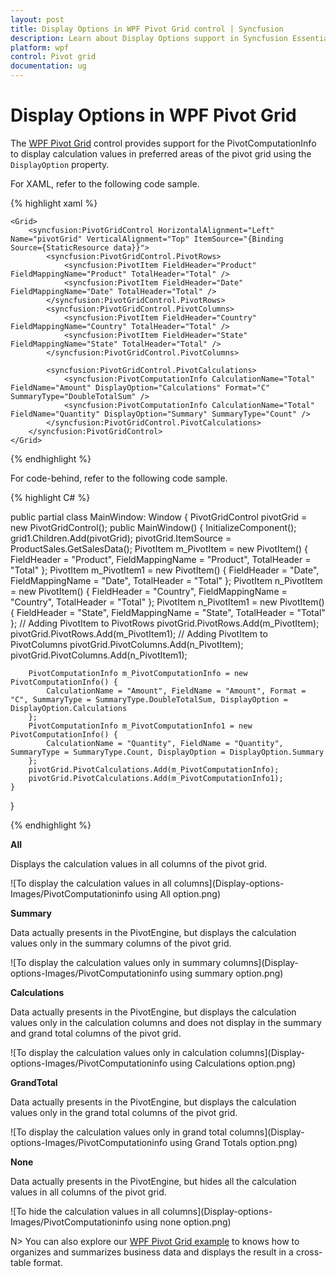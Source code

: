 ```yaml
---
layout: post
title: Display Options in WPF Pivot Grid control | Syncfusion
description: Learn about Display Options support in Syncfusion Essential Studio WPF Pivot Grid control, its elements and more.
platform: wpf
control: Pivot grid
documentation: ug
---
```


# Display Options in WPF Pivot Grid

The [WPF Pivot Grid](https://www.syncfusion.com/wpf-controls/pivot-grid) control provides support for the PivotComputationInfo to display calculation values in preferred areas of the pivot grid using the `DisplayOption` property.

For XAML, refer to the following code sample.

{% highlight xaml %}

    <Grid>
        <syncfusion:PivotGridControl HorizontalAlignment="Left" Name="pivotGrid" VerticalAlignment="Top" ItemSource="{Binding   Source={StaticResource data}}">
            <syncfusion:PivotGridControl.PivotRows>
                <syncfusion:PivotItem FieldHeader="Product" FieldMappingName="Product" TotalHeader="Total" />
                <syncfusion:PivotItem FieldHeader="Date" FieldMappingName="Date" TotalHeader="Total" />
            </syncfusion:PivotGridControl.PivotRows>
            <syncfusion:PivotGridControl.PivotColumns>
                <syncfusion:PivotItem FieldHeader="Country" FieldMappingName="Country" TotalHeader="Total" />
                <syncfusion:PivotItem FieldHeader="State" FieldMappingName="State" TotalHeader="Total" />
            </syncfusion:PivotGridControl.PivotColumns>

            <syncfusion:PivotGridControl.PivotCalculations>
                <syncfusion:PivotComputationInfo CalculationName="Total" FieldName="Amount" DisplayOption="Calculations" Format="C" SummaryType="DoubleTotalSum" />
                <syncfusion:PivotComputationInfo CalculationName="Total" FieldName="Quantity" DisplayOption="Summary" SummaryType="Count" />
            </syncfusion:PivotGridControl.PivotCalculations>
        </syncfusion:PivotGridControl>
    </Grid>

{% endhighlight %}

For code-behind, refer to the following code sample.

{% highlight C# %}

public partial class MainWindow: Window {
    PivotGridControl pivotGrid = new PivotGridControl();
    public MainWindow() {
        InitializeComponent();
        grid1.Children.Add(pivotGrid);
        pivotGrid.ItemSource = ProductSales.GetSalesData();
        PivotItem m_PivotItem = new PivotItem() {
            FieldHeader = "Product", FieldMappingName = "Product", TotalHeader = "Total"
        };
        PivotItem m_PivotItem1 = new PivotItem() {
            FieldHeader = "Date", FieldMappingName = "Date", TotalHeader = "Total"
        };
        PivotItem n_PivotItem = new PivotItem() {
            FieldHeader = "Country", FieldMappingName = "Country", TotalHeader = "Total"
        };
        PivotItem n_PivotItem1 = new PivotItem() {
            FieldHeader = "State", FieldMappingName = "State", TotalHeader = "Total"
        };
        // Adding PivotItem to PivotRows
        pivotGrid.PivotRows.Add(m_PivotItem);
        pivotGrid.PivotRows.Add(m_PivotItem1);
        // Adding PivotItem to PivotColumns
        pivotGrid.PivotColumns.Add(n_PivotItem);
        pivotGrid.PivotColumns.Add(n_PivotItem1);

        PivotComputationInfo m_PivotComputationInfo = new PivotComputationInfo() {
            CalculationName = "Amount", FieldName = "Amount", Format = "C", SummaryType = SummaryType.DoubleTotalSum, DisplayOption = DisplayOption.Calculations
        };
        PivotComputationInfo m_PivotComputationInfo1 = new PivotComputationInfo() {
            CalculationName = "Quantity", FieldName = "Quantity", SummaryType = SummaryType.Count, DisplayOption = DisplayOption.Summary
        };
        pivotGrid.PivotCalculations.Add(m_PivotComputationInfo);
        pivotGrid.PivotCalculations.Add(m_PivotComputationInfo1);
    }
}

{% endhighlight %}

**All**

Displays the calculation values in all columns of the pivot grid.

![To display the calculation values in all columns](Display-options-Images/PivotComputationinfo using All option.png)

**Summary**

Data actually presents in the PivotEngine, but displays the calculation values only in the summary columns of the pivot grid.

![To display the calculation values only in summary columns](Display-options-Images/PivotComputationinfo using summary option.png)

**Calculations**

Data actually presents in the PivotEngine, but displays the calculation values only in the calculation columns and does not display in the summary and grand total columns of the pivot grid.

![To display the calculation values only in calculation columns](Display-options-Images/PivotComputationinfo using Calculations option.png)

**GrandTotal**

Data actually presents in the PivotEngine, but displays the calculation values only in the grand total columns of the pivot grid.

![To display the calculation values only in grand total columns](Display-options-Images/PivotComputationinfo using Grand Totals option.png)

**None**

Data actually presents in the PivotEngine, but hides all the calculation values in all columns of the pivot grid.

![To hide the calculation values in all columns](Display-options-Images/PivotComputationinfo using none option.png)

N> You can also explore our [WPF Pivot Grid example](https://github.com/syncfusion/wpf-demos) to knows how to organizes and summarizes business data and displays the result in a cross-table format.